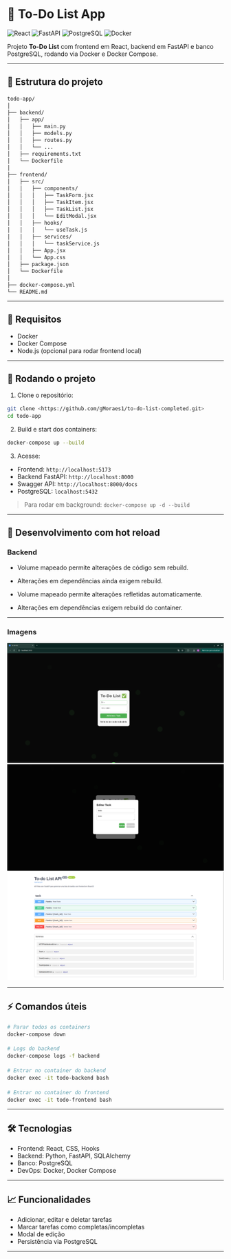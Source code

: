 # 📝 To-Do List App

![React](https://img.shields.io/badge/React-17.0.2-blue?logo=react)
![FastAPI](https://img.shields.io/badge/FastAPI-0.95-green?logo=fastapi)
![PostgreSQL](https://img.shields.io/badge/PostgreSQL-15-blue?logo=postgresql)
![Docker](https://img.shields.io/badge/Docker-24-blue?logo=docker)

Projeto **To-Do List** com frontend em React, backend em FastAPI e banco PostgreSQL, rodando via Docker e Docker Compose.

---

## 📂 Estrutura do projeto

```
todo-app/
│
├── backend/                
│   ├── app/
│   │   ├── main.py
│   │   ├── models.py
│   │   ├── routes.py
│   │   └── ...
│   ├── requirements.txt
│   └── Dockerfile
│
├── frontend/               
│   ├── src/
│   │   ├── components/    
│   │   │   ├── TaskForm.jsx
│   │   │   ├── TaskItem.jsx
│   │   │   ├── TaskList.jsx
│   │   │   └── EditModal.jsx
│   │   ├── hooks/         
│   │   │   └── useTask.js
│   │   ├── services/      
│   │   │   └── taskService.js
│   │   ├── App.jsx
│   │   └── App.css
│   ├── package.json
│   └── Dockerfile
│
├── docker-compose.yml
└── README.md
```

---

## 🐳 Requisitos

* Docker
* Docker Compose
* Node.js (opcional para rodar frontend local)

---

## 🚀 Rodando o projeto

1. Clone o repositório:

```bash
git clone <https://github.com/gMoraes1/to-do-list-completed.git>
cd todo-app
```

2. Build e start dos containers:

```bash
docker-compose up --build
```

3. Acesse:

* Frontend: `http://localhost:5173`
* Backend FastAPI: `http://localhost:8000`
* Swagger API: `http://localhost:8000/docs`
* PostgreSQL: `localhost:5432`

> Para rodar em background: `docker-compose up -d --build`

---

## 🔄 Desenvolvimento com hot reload

### Backend

* Volume mapeado permite alterações de código sem rebuild.
* Alterações em dependências ainda exigem rebuild.



* Volume mapeado permite alterações refletidas automaticamente.
* Alterações em dependências exigem rebuild do container.

---

### Imagens

![Tela Inicial](frontend/src/images/inicio.png)
![Alterando Task](frontend/src/images/alterando.png)
![Swagger API](frontend/src/images/swagger.png)

---

## ⚡ Comandos úteis

```bash
# Parar todos os containers
docker-compose down

# Logs do backend
docker-compose logs -f backend

# Entrar no container do backend
docker exec -it todo-backend bash

# Entrar no container do frontend
docker exec -it todo-frontend bash
```

---

## 🛠 Tecnologias

* Frontend: React, CSS, Hooks
* Backend: Python, FastAPI, SQLAlchemy
* Banco: PostgreSQL
* DevOps: Docker, Docker Compose

---

## 📈 Funcionalidades

* Adicionar, editar e deletar tarefas
* Marcar tarefas como completas/incompletas
* Modal de edição
* Persistência via PostgreSQL

---

